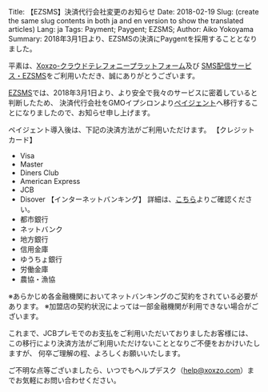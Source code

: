 Title: 【EZSMS】決済代行会社変更のお知らせ
Date: 2018-02-19
Slug: (create the same slug contents in both ja and en version to show the translated articles)
Lang: ja
Tags: Payment; Paygent; EZSMS;
Author: Aiko Yokoyama
Summary: 2018年3月1日より、EZSMSの決済にPaygentを採用することとなりました。

平素は、[Xoxzo-クラウドテレフォニープラットフォーム](https://www.xoxzo.com/ja/)及び [SMS配信サービス・EZSMS](https://www.ezsms.biz/ja/)をご利用いただき、誠にありがとうございます。

[EZSMS]()では、2018年3月1日より、より安全で我々のサービスに密着していると判断したため、
決済代行会社をGMOイプシロンより[ペイジェント](https://www.paygent.co.jp/)へ移行することになりましたので、お知らせ申し上げます。

ペイジェント導入後は、下記の決済方法がご利用いただけます。
【クレジットカード】
* Visa
* Master
* Diners Club
* American Express
* JCB
* Disover
【インターネットバンキング】
詳細は、[こちら](https://www.paygent.co.jp/internet_banking/banklist/)よりご確認ください。
* 都市銀行
* ネットバンク
* 地方銀行
* 信用金庫
* ゆうちょ銀行
* 労働金庫
* 農協・漁協

※あらかじめ各金融機関においてネットバンキングのご契約をされている必要があります。
※加盟店の契約状況によっては一部金融機関が利用できない場合がございます。

これまで、JCBプレモでのお支払をご利用いただいておりましたお客様には、
この移行により決済方法がご利用いただけないこととなりご不便をおかけいたしますが、
何卒ご理解の程、よろしくお願いいたします。

ご不明な点等ございましたら、いつでもヘルプデスク（help@xoxzo.com）までお気軽にお問い合わせください。
